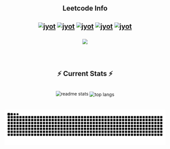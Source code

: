 <h2 align="center">Leetcode Info<h2>  
<p align="center">
  <a href="https://leetcode.com/leocor9/" target="_blank"><img align="center" src="https://assets.leetcode.com/static_assets/marketing/2024-100-new.gif" alt="jyot" height="100" width="100" /></a>
  <a href="https://leetcode.com/leocor9/" target="_blank"><img align="center" src="https://assets.leetcode.com/static_assets/marketing/202501.gif" alt="jyot" height="100" width="100" /></a>
    <a href="https://leetcode.com/leocor9/" target="_blank"><img align="center" src="https://assets.leetcode.com/static_assets/marketing/2024-50.gif" alt="jyot" height="100" width="100" /></a>
  <a href="https://leetcode.com/leocor9/" target="_blank"><img align="center" src="https://leetcode.com/static/images/badges/2024/gif/2024-11.gif" alt="jyot" height="100" width="100" /></a>
  <a href="https://leetcode.com/leocor9/" target="_blank"><img align="center" src="https://leetcode.com/static/images/badges/2024/gif/2024-10.gif" alt="jyot" height="100" width="100" /></a>
  

</p>
<p align="center">
  <img align="center" src="https://leetcard.jacoblin.cool/leocor9?theme=dark&font=Fira+Code&ext=heatmap" height="250"/>
</p>

<br/>

 <h2 align="center">⚡ Current Stats ⚡</h2>
<br>
<div align=center>
  <img width=390 src="https://github-readme-stats.vercel.app/api?username=manishjadhav9&show_icons=true&theme=dark&rank_icon=github&border_radius=10" alt="readme stats" />
  <img width=325 align="center" src="https://github-readme-stats.vercel.app/api/top-langs/?username=manishjadhav9&hide=HTML&langs_count=8&layout=compact&theme=dark&border_radius=10&size_weight=0.5&count_weight=0.5&exclude_repo=github-readme-stats" alt="top langs" />
</div>

  <br/>



###

<img src="https://raw.githubusercontent.com/manishjadhav9/manishjadhav9/output/snake.svg" alt="Snake animation" />

###
